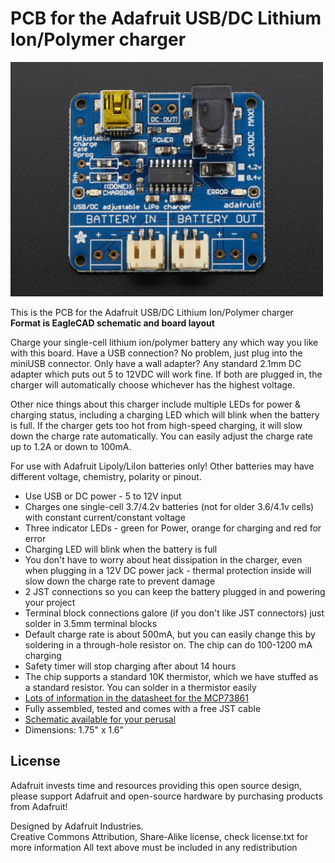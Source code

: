 # PCB for the Adafruit USB/DC Lithium Ion/Polymer charger

<a href="http://www.adafruit.com/products/280"><img src="assets/image.jpg?raw=true" width="500px"></a>

This is the PCB for the Adafruit USB/DC Lithium Ion/Polymer charger
__Format is EagleCAD schematic and board layout__

Charge your single-cell lithium ion/polymer battery any which way you like with this board. Have a USB connection? No problem, just plug into the miniUSB connector. Only have a wall adapter? Any standard 2.1mm DC adapter which puts out 5 to 12VDC will work fine. If both are plugged in, the charger will automatically choose whichever has the highest voltage.

Other nice things about this charger include multiple LEDs for power & charging status, including a charging LED which will blink when the battery is full. If the charger gets too hot from high-speed charging, it will slow down the charge rate automatically. You can easily adjust the charge rate up to 1.2A or down to 100mA.

For use with Adafruit Lipoly/LiIon batteries only! Other batteries may have different voltage, chemistry, polarity or pinout.

- Use USB or DC power - 5 to 12V input
- Charges one single-cell 3.7/4.2v batteries (not for older 3.6/4.1v cells) with constant current/constant voltage
- Three indicator LEDs - green for Power, orange for charging and red for error
- Charging LED will blink when the battery is full
- You don't have to worry about heat dissipation in the charger, even when plugging in a 12V DC power jack - thermal protection inside will slow down the charge rate to prevent damage
- 2 JST connections so you can keep the battery plugged in and powering your project
- Terminal block connections galore (if you don't like JST connectors) just solder in 3.5mm terminal blocks
- Default charge rate is about 500mA, but you can easily change this by soldering in a through-hole resistor on. The chip can do 100-1200 mA charging
- Safety timer will stop charging after about 14 hours
- The chip supports a standard 10K thermistor, which we have stuffed as a standard resistor. You can solder in a thermistor easily
- [Lots of information in the datasheet for the MCP73861](http://www.microchip.com/wwwproducts/Devices.aspx?dDocName=en020210)
- Fully assembled, tested and comes with a free JST cable
- [Schematic available for your perusal](https://www.adafruit.com/datasheets/mcp73861.png)
- Dimensions: 1.75" x 1.6"

## License

Adafruit invests time and resources providing this open source design, 
please support Adafruit and open-source hardware by purchasing 
products from Adafruit!

Designed by Adafruit Industries.  
Creative Commons Attribution, Share-Alike license, check license.txt for more information
All text above must be included in any redistribution
